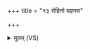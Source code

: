 +++
title = "१३ रोहितो यज्ञस्य"

+++
<details><summary>मूलम् (VS)</summary>

रोहि॑तो य॒ज्ञस्य॑ जनि॒ता मुखं॑ च॒ रोहि॑ताय वा॒चा श्रोत्रे॑ण॒ मन॑सा जुहोमि।  
रोहि॑तं दे॒वा य॑न्ति सुमन॒स्यमा॑नाः॒ स मा॒ रोहैः॑ सामि॒त्यै रो॑हयतु ॥
</details>